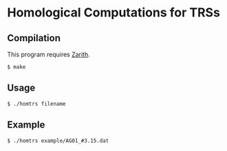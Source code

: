 # Homological Computations for TRSs

## Compilation
This program requires [Zarith](https://github.com/ocaml/Zarith).
```
$ make
```

## Usage
```
$ ./homtrs filename
```

## Example
```
$ ./homtrs example/AG01_#3.15.dat
```
